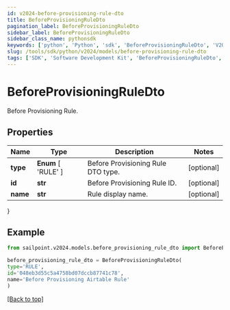 ```yaml
---
id: v2024-before-provisioning-rule-dto
title: BeforeProvisioningRuleDto
pagination_label: BeforeProvisioningRuleDto
sidebar_label: BeforeProvisioningRuleDto
sidebar_class_name: pythonsdk
keywords: ['python', 'Python', 'sdk', 'BeforeProvisioningRuleDto', 'V2024BeforeProvisioningRuleDto'] 
slug: /tools/sdk/python/v2024/models/before-provisioning-rule-dto
tags: ['SDK', 'Software Development Kit', 'BeforeProvisioningRuleDto', 'V2024BeforeProvisioningRuleDto']
---
```


# BeforeProvisioningRuleDto

Before Provisioning Rule.

## Properties

Name | Type | Description | Notes
------------ | ------------- | ------------- | -------------
**type** |  **Enum** [  'RULE' ] | Before Provisioning Rule DTO type. | [optional] 
**id** | **str** | Before Provisioning Rule ID. | [optional] 
**name** | **str** | Rule display name. | [optional] 
}

## Example

```python
from sailpoint.v2024.models.before_provisioning_rule_dto import BeforeProvisioningRuleDto

before_provisioning_rule_dto = BeforeProvisioningRuleDto(
type='RULE',
id='048eb3d55c5a4758bd07dccb87741c78',
name='Before Provisioning Airtable Rule'
)

```
[[Back to top]](#) 

